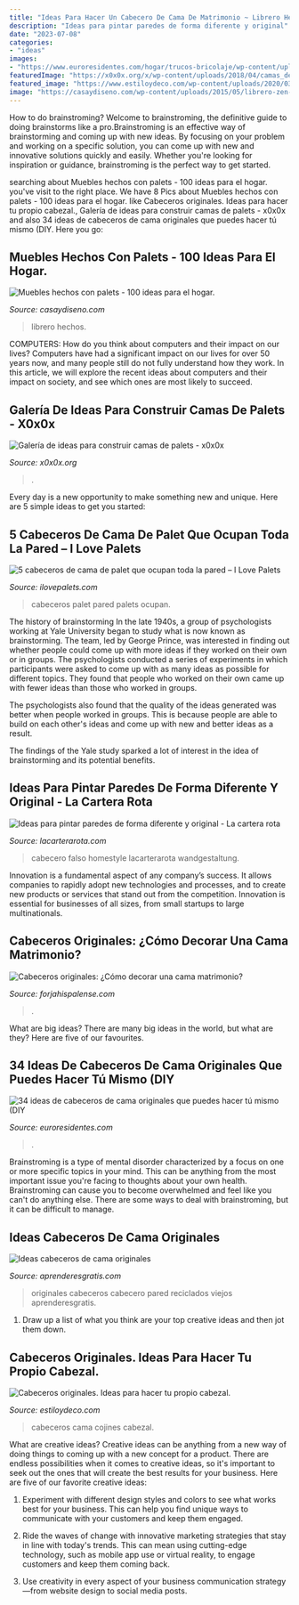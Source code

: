 ```yaml
---
title: "Ideas Para Hacer Un Cabecero De Cama De Matrimonio ~ Librero Hechos"
description: "Ideas para pintar paredes de forma diferente y original"
date: "2023-07-08"
categories:
- "ideas"
images:
- "https://www.euroresidentes.com/hogar/trucos-bricolaje/wp-content/uploads/sites/4/2015/09/ca3.png"
featuredImage: "https://x0x0x.org/x/wp-content/uploads/2018/04/camas_de-palets-25.jpg"
featured_image: "https://www.estiloydeco.com/wp-content/uploads/2020/03/cabeceros-originales-14.jpg"
image: "https://casaydiseno.com/wp-content/uploads/2015/05/librero-zen-libros-madera.jpg"
---
```



How to do brainstroming?
Welcome to brainstroming, the definitive guide to doing brainstorms like a pro.Brainstroming is an effective way of brainstorming and coming up with new ideas. By focusing on your problem and working on a specific solution, you can come up with new and innovative solutions quickly and easily. Whether you're looking for inspiration or guidance, brainstroming is the perfect way to get started.

	

		
searching about Muebles hechos con palets - 100 ideas para el hogar. you've visit to the right place. We have 8 Pics about Muebles hechos con palets - 100 ideas para el hogar. like Cabeceros originales. Ideas para hacer tu propio cabezal., Galería de ideas para construir camas de palets - x0x0x and also 34 ideas de cabeceros de cama originales que puedes hacer tú mismo (DIY. Here you go:
		
    
## Muebles Hechos Con Palets - 100 Ideas Para El Hogar.

<img loading=lazy src="https://casaydiseno.com/wp-content/uploads/2015/05/librero-zen-libros-madera.jpg" onerror="this.onerror=null;this.src='https://tse4.mm.bing.net/th?id=OIP.MMht0sjqXtNRE4TTp3xvXAHaJw&amp;pid=15.1';" alt="Muebles hechos con palets - 100 ideas para el hogar.">

_Source: casaydiseno.com_

>librero hechos. 

	

COMPUTERS: How do you think about computers and their impact on our lives?
Computers have had a significant impact on our lives for over 50 years now, and many people still do not fully understand how they work. In this article, we will explore the recent ideas about computers and their impact on society, and see which ones are most likely to succeed.

    
## Galería De Ideas Para Construir Camas De Palets - X0x0x

<img loading=lazy src="https://x0x0x.org/x/wp-content/uploads/2018/04/camas_de-palets-25.jpg" onerror="this.onerror=null;this.src='https://tse2.mm.bing.net/th?id=OIP.HxWDpoHY50jOg55GkEieSQHaFH&amp;pid=15.1';" alt="Galería de ideas para construir camas de palets - x0x0x">

_Source: x0x0x.org_

>. 

	

Every day is a new opportunity to make something new and unique. Here are 5 simple ideas to get you started: 

    
## 5 Cabeceros De Cama De Palet Que Ocupan Toda La Pared – I Love Palets

<img loading=lazy src="https://www.ilovepalets.com/wp-content/uploads/2016/07/7-2.jpg" onerror="this.onerror=null;this.src='https://tse3.mm.bing.net/th?id=OIP.qvRessaXoWV3oV-KdQyv7gHaJ4&amp;pid=15.1';" alt="5 cabeceros de cama de palet que ocupan toda la pared – I Love Palets">

_Source: ilovepalets.com_

>cabeceros palet pared palets ocupan. 

	

The history of brainstorming
In the late 1940s, a group of psychologists working at Yale University began to study what is now known as brainstorming. The team, led by George Prince, was interested in finding out whether people could come up with more ideas if they worked on their own or in groups.
The psychologists conducted a series of experiments in which participants were asked to come up with as many ideas as possible for different topics. They found that people who worked on their own came up with fewer ideas than those who worked in groups.

The psychologists also found that the quality of the ideas generated was better when people worked in groups. This is because people are able to build on each other's ideas and come up with new and better ideas as a result.

The findings of the Yale study sparked a lot of interest in the idea of brainstorming and its potential benefits.

    
## Ideas Para Pintar Paredes De Forma Diferente Y Original - La Cartera Rota

<img loading=lazy src="http://lacarterarota.com/wp-content/uploads/2016/08/1-e1470840672785.jpg" onerror="this.onerror=null;this.src='https://tse3.mm.bing.net/th?id=OIP.zd3E3xDWMU2MlGXu59ZprAHaJb&amp;pid=15.1';" alt="Ideas para pintar paredes de forma diferente y original - La cartera rota">

_Source: lacarterarota.com_

>cabecero falso homestyle lacarterarota wandgestaltung. 

	

Innovation is a fundamental aspect of any company’s success. It allows companies to rapidly adopt new technologies and processes, and to create new products or services that stand out from the competition. Innovation is essential for businesses of all sizes, from small startups to large multinationals.

    
## Cabeceros Originales: ¿Cómo Decorar Una Cama Matrimonio?

<img loading=lazy src="https://www.forjahispalense.com/news/wp-content/uploads/2018/01/cabecero_de_cama_comodas.jpg" onerror="this.onerror=null;this.src='https://tse1.mm.bing.net/th?id=OIP.6Tq-jJFxpxgrkDvGuqOs1gHaJ4&amp;pid=15.1';" alt="Cabeceros originales: ¿Cómo decorar una cama matrimonio?">

_Source: forjahispalense.com_

>. 

	

What are big ideas?
There are many big ideas in the world, but what are they? Here are five of our favourites.

    
## 34 Ideas De Cabeceros De Cama Originales Que Puedes Hacer Tú Mismo (DIY

<img loading=lazy src="https://www.euroresidentes.com/hogar/trucos-bricolaje/wp-content/uploads/sites/4/2015/09/ca3.png" onerror="this.onerror=null;this.src='https://tse2.mm.bing.net/th?id=OIP.3EPveJjfvE3jpkJbH5jBbAHaGb&amp;pid=15.1';" alt="34 ideas de cabeceros de cama originales que puedes hacer tú mismo (DIY">

_Source: euroresidentes.com_

>. 

	

Brainstroming is a type of mental disorder characterized by a focus on one or more specific topics in your mind. This can be anything from the most important issue you're facing to thoughts about your own health. Brainstroming can cause you to become overwhelmed and feel like you can't do anything else. There are some ways to deal with brainstroming, but it can be difficult to manage.

    
## Ideas Cabeceros De Cama Originales

<img loading=lazy src="https://www.aprenderesgratis.com/wp-content/uploads/2017/06/cabecero-cama-casero-cds.jpg" onerror="this.onerror=null;this.src='https://tse1.mm.bing.net/th?id=OIP.nyonxxNLKkDHHCHHlPiPuAHaLF&amp;pid=15.1';" alt="Ideas cabeceros de cama originales">

_Source: aprenderesgratis.com_

>originales cabeceros cabecero pared reciclados viejos aprenderesgratis. 

	

1. Draw up a list of what you think are your top creative ideas and then jot them down.

    
## Cabeceros Originales. Ideas Para Hacer Tu Propio Cabezal.

<img loading=lazy src="https://www.estiloydeco.com/wp-content/uploads/2020/03/cabeceros-originales-14.jpg" onerror="this.onerror=null;this.src='https://tse4.mm.bing.net/th?id=OIP.oDJByGIznieC56gOKWeqZQHaLH&amp;pid=15.1';" alt="Cabeceros originales. Ideas para hacer tu propio cabezal.">

_Source: estiloydeco.com_

>cabeceros cama cojines cabezal. 

	

What are creative ideas?
Creative ideas can be anything from a new way of doing things to coming up with a new concept for a product. There are endless possibilities when it comes to creative ideas, so it's important to seek out the ones that will create the best results for your business. Here are five of our favorite creative ideas: 
1. Experiment with different design styles and colors to see what works best for your business. This can help you find unique ways to communicate with your customers and keep them engaged.

2. Ride the waves of change with innovative marketing strategies that stay in line with today's trends. This can mean using cutting-edge technology, such as mobile app use or virtual reality, to engage customers and keep them coming back. 

3. Use creativity in every aspect of your business communication strategy—from website design to social media posts.

